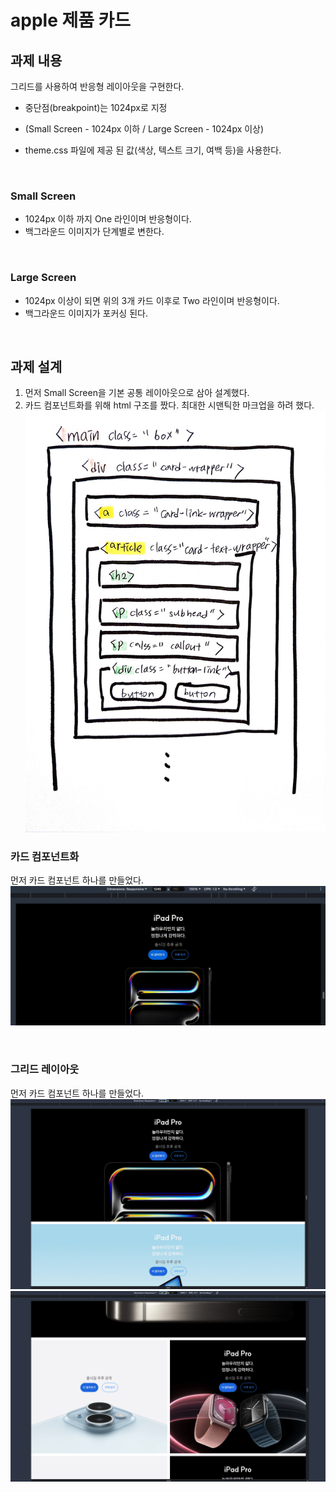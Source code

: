 # apple 제품 카드

## 과제 내용
그리드를 사용하여 반응형 레이아웃을 구현한다. <br>
* 중단점(breakpoint)는 1024px로 지정 <br>
 - (Small Screen - 1024px 이하 / Large Screen - 1024px 이상)<br>

* theme.css 파일에 제공 된 값(색상, 텍스트 크기, 여백 등)을 사용한다.
<br>

### Small Screen <br>
* 1024px 이하 까지 One 라인이며 반응형이다.<br>
* 백그라운드 이미지가 단계별로 변한다.<br>
<br>

### Large Screen<br>
* 1024px 이상이 되면 위의 3개 카드 이후로 Two 라인이며 반응형이다. <br>
* 백그라운드 이미지가 포커싱 된다.<br>
<br>

## 과제 설계
1. 먼저 Small Screen을 기본 공통 레이아웃으로 삼아 설계했다.
2. 카드 컴포넌트화를 위해 html 구조를 짰다. 최대한 시맨틱한 마크업을 하려 했다.<br>
![HTML 구조](https://github.com/gayoung000/homework/blob/main/readme_images/apple/html구조.jpeg)

### 카드 컴포넌트화
먼저 카드 컴포넌트 하나를 만들었다.<br>
![카드 컴포넌트](https://github.com/gayoung000/homework/blob/main/readme_images/apple/card_component.gif)

<br>

### 그리드 레이아웃
먼저 카드 컴포넌트 하나를 만들었다.<br>
![그리드1](https://github.com/gayoung000/homework/blob/main/readme_images/apple/그리드1.png) 
<br>
![그리드2](https://github.com/gayoung000/homework/blob/main/readme_images/apple/그리드2.png)
